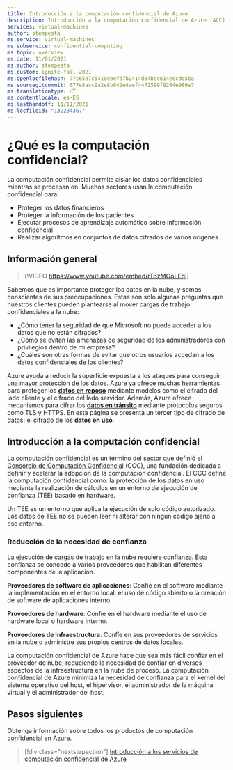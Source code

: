 ```yaml
---
title: Introducción a la computación confidencial de Azure
description: Introducción a la computación confidencial de Azure (ACC)
services: virtual-machines
author: stempesta
ms.service: virtual-machines
ms.subservice: confidential-computing
ms.topic: overview
ms.date: 11/01/2021
ms.author: stempesta
ms.custom: ignite-fall-2021
ms.openlocfilehash: 77c65a7c5418ebefd7b2414d04bec614eccdc5ba
ms.sourcegitcommit: 677e8acc9a2e8b842e4aef4472599f9264e989e7
ms.translationtype: HT
ms.contentlocale: es-ES
ms.lasthandoff: 11/11/2021
ms.locfileid: "132284367"
---
```

# <a name="what-is-confidential-computing"></a>¿Qué es la computación confidencial?

La computación confidencial permite aislar los datos confidenciales mientras se procesan en. Muchos sectores usan la computación confidencial para:

- Proteger los datos financieros
- Proteger la información de los pacientes
- Ejecutar procesos de aprendizaje automático sobre información confidencial
- Realizar algoritmos en conjuntos de datos cifrados de varios orígenes


## <a name="overview"></a>Información general
<p><p>


> [!VIDEO https://www.youtube.com/embed/rT6zMOoLEqI]

Sabemos que es importante proteger los datos en la nube, y somos conscientes de sus preocupaciones. Estas son solo algunas preguntas que nuestros clientes pueden plantearse al mover cargas de trabajo confidenciales a la nube: 

- ¿Cómo tener la seguridad de que Microsoft no puede acceder a los datos que no están cifrados?
- ¿Cómo se evitan las amenazas de seguridad de los administradores con privilegios dentro de mi empresa?
- ¿Cuáles son otras formas de evitar que otros usuarios accedan a los datos confidenciales de los clientes?

Azure ayuda a reducir la superficie expuesta a los ataques para conseguir una mayor protección de los datos. Azure ya ofrece muchas herramientas para proteger los [**datos en reposo**](../security/fundamentals/encryption-atrest.md) mediante modelos como el cifrado del lado cliente y el cifrado del lado servidor. Además, Azure ofrece mecanismos para cifrar los [**datos en tránsito**](../security/fundamentals/data-encryption-best-practices.md#protect-data-in-transit) mediante protocolos seguros como TLS y HTTPS. En esta página se presenta un tercer tipo de cifrado de datos: el cifrado de los **datos en uso**.

## <a name="introduction-to-confidential-computing"></a>Introducción a la computación confidencial  

La computación confidencial es un término del sector que definió el [Consorcio de Computación Confidencial](https://confidentialcomputing.io/) (CCC), una fundación dedicada a definir y acelerar la adopción de la computación confidencial. El CCC define la computación confidencial como: la protección de los datos en uso mediante la realización de cálculos en un entorno de ejecución de confianza (TEE) basado en hardware.

Un TEE es un entorno que aplica la ejecución de solo código autorizado. Los datos de TEE no se pueden leer ni alterar con ningún código ajeno a ese entorno. 

### <a name="lessen-the-need-for-trust"></a>Reducción de la necesidad de confianza
La ejecución de cargas de trabajo en la nube requiere confianza. Esta confianza se concede a varios proveedores que habilitan diferentes componentes de la aplicación.


**Proveedores de software de aplicaciones**: Confíe en el software mediante la implementación en el entorno local, el uso de código abierto o la creación de software de aplicaciones interno.

**Proveedores de hardware**: Confíe en el hardware mediante el uso de hardware local o hardware interno. 

**Proveedores de infraestructura**: Confíe en sus proveedores de servicios en la nube o administre sus propios centros de datos locales.

La computación confidencial de Azure hace que sea más fácil confiar en el proveedor de nube, reduciendo la necesidad de confiar en diversos aspectos de la infraestructura en la nube de proceso. La computación confidencial de Azure minimiza la necesidad de confianza para el kernel del sistema operativo del host, el hipervisor, el administrador de la máquina virtual y el administrador del host.

## <a name="next-steps"></a>Pasos siguientes

Obtenga información sobre todos los productos de computación confidencial en Azure.

> [!div class="nextstepaction"]
> [Introducción a los servicios de computación confidencial de Azure](overview-azure-products.md)
